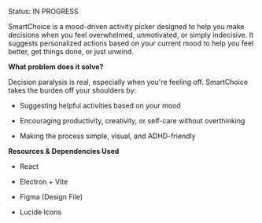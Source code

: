 Status: IN PROGRESS


SmartChoice is a mood-driven activity picker designed to help you make decisions when you feel overwhelmed, unmotivated, or simply indecisive. It suggests personalized actions based on your current mood to help you feel better, get things done, or just unwind.


**What problem does it solve?**

Decision paralysis is real, especially when you're feeling off. SmartChoice takes the burden off your shoulders by:

  * Suggesting helpful activities based on your mood
  
  * Encouraging productivity, creativity, or self-care without overthinking
  
  * Making the process simple, visual, and ADHD-friendly


**Resources & Dependencies Used**

  * React
  
  * Electron + Vite
  
  * Figma (Design File)
  
  * Lucide Icons
